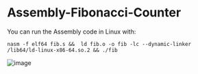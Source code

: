 # Assembly-Fibonacci-Counter

You can run the Assembly code in Linux with:

```
nasm -f elf64 fib.s &&  ld fib.o -o fib -lc --dynamic-linker /lib64/ld-linux-x86-64.so.2 && ./fib
```
![image](https://github.com/uyusukaslan/Assembly-Fibonacci-Counter/assets/62209561/8e13e48b-373e-4529-a19d-b9c35f5c25e4)
